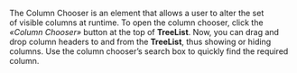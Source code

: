 The Column Chooser is&nbsp;an&nbsp;element that allows a&nbsp;user to&nbsp;alter the set of&nbsp;visible columns at&nbsp;runtime. To&nbsp;open the column chooser, click the _&laquo;Column Chooser&raquo;_ button at&nbsp;the top of&nbsp;**TreeList**. Now, you can drag and drop column headers to&nbsp;and from the **TreeList**, thus showing or&nbsp;hiding columns. Use the column chooser&rsquo;s search box to&nbsp;quickly find the required column.